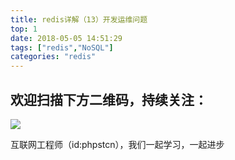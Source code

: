 ```yaml
---
title: redis详解（13）开发运维问题
top: 1
date: 2018-05-05 14:51:29
tags: ["redis","NoSQL"]
categories: "redis"
---
```



## 欢迎扫描下方二维码，持续关注：
![](https://ww1.sinaimg.cn/large/a616b9a4gy1g4xzv954a4j20760763yo.jpg)

互联网工程师（id:phpstcn），我们一起学习，一起进步